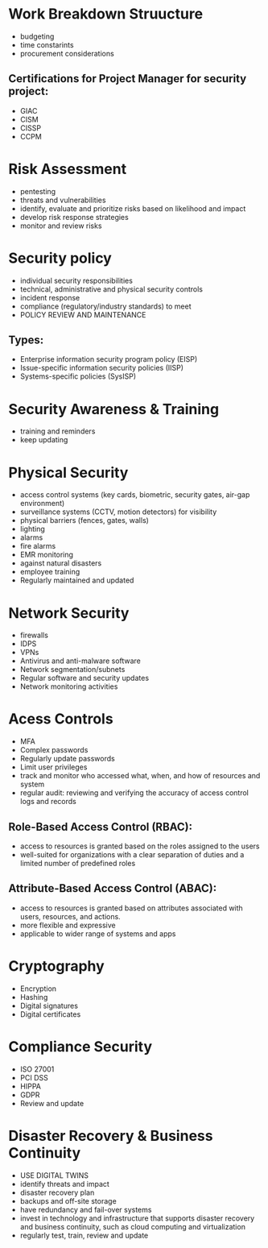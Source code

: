 # Work Breakdown Struucture
- budgeting
- time constarints
- procurement considerations
## Certifications for Project Manager for security project:
- GIAC
- CISM
- CISSP
- CCPM

# Risk Assessment
- pentesting
- threats and vulnerabilities
- identify, evaluate and prioritize risks based on likelihood and impact
- develop risk response strategies
- monitor and review risks

# Security policy
- individual security responsibilities
- technical, administrative and physical security controls
- incident response
- compliance (regulatory/industry standards) to meet
- POLICY REVIEW AND MAINTENANCE
## Types:
- Enterprise information security program policy (EISP)
- Issue-specific information security policies (IISP)
- Systems-specific policies (SysISP)

# Security Awareness & Training
- training and reminders
- keep updating

# Physical Security
- access control systems (key cards, biometric, security gates, air-gap environment)
- surveillance systems (CCTV, motion detectors) for visibility
- physical barriers (fences, gates, walls)
- lighting
- alarms
- fire alarms
- EMR monitoring
- against natural disasters
- employee training
- Regularly maintained and updated

# Network Security
- firewalls
- IDPS
- VPNs
- Antivirus and anti-malware software
- Network segmentation/subnets
- Regular software and security updates
- Network monitoring activities

# Acess Controls
- MFA
- Complex passwords
- Regularly update passwords
- Limit user privileges
- track and monitor who accessed what, when, and how of resources and system
- regular audit: reviewing and verifying the accuracy of access control logs and records
## Role-Based Access Control (RBAC):
- access to resources is granted based on the roles assigned to the users
- well-suited for organizations with a clear separation of duties and a limited number of predefined roles
## Attribute-Based Access Control (ABAC):
- access to resources is granted based on attributes associated with users, resources, and actions. 
- more flexible and expressive
- applicable to wider range of systems and apps

# Cryptography
- Encryption
- Hashing
- Digital signatures
- Digital certificates

# Compliance Security
- ISO 27001
- PCI DSS
- HIPPA
- GDPR
- Review and update

# Disaster Recovery & Business Continuity
- USE DIGITAL TWINS
- identify threats and impact
- disaster recovery plan
- backups and off-site storage
- have redundancy and fail-over systems
- invest in technology and infrastructure that supports disaster recovery and business continuity, such as cloud computing and virtualization
- regularly test, train, review and update